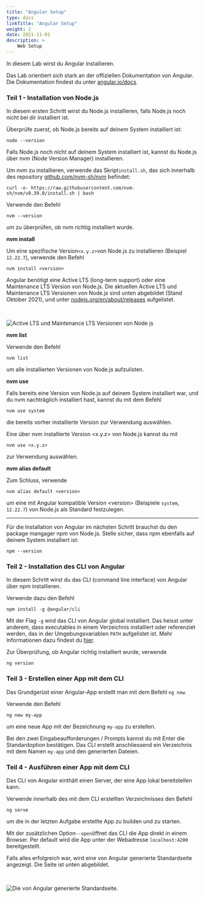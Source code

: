 ```yaml
---
title: "Angular Setup"
type: docs
linkTitle: "Angular Setup"
weight: 2
date: 2021-11-01
description: >
    Web Setup
---
```


In diesem Lab wirst du Angular installieren.

Das Lab orientiert sich stark an der offiziellen Dokumentation von Angular. Die Dokumentation findest du  unter <a href="https://angular.io/docs" target="_blank">angular.io/docs</a>.

### Teil 1 - Installation von Node.js

In diesem ersten Schritt wirst du Node.js installieren, falls Node.js noch nicht bei dir installiert ist.

Überprüfe zuerst, ob Node.js bereits auf deinem System installiert ist:

```shell
node --version
```

Falls Node.js noch nicht auf deinem System installiert ist, kannst du Node.js über nvm (Node Version Manager) installieren.

Um nvm zu installieren, verwende das Skript```install.sh```, das sich innerhalb des repository <a href="https://github.com/nvm-sh/nvm" target="_blank">github.com/nvm-sh/nvm</a> befindet:

```shell
curl -o- https://raw.githubusercontent.com/nvm-sh/nvm/v0.39.0/install.sh | bash
```

Verwende den Befehl

```shell
nvm --version
```
um zu überprüfen, ob nvm richtig installiert wurde.

**nvm install**

Um eine spezifische Version```<x.y.z>```von Node.js zu installieren (Beispiel `12.22.7`), verwende den Befehl

```shell
nvm install <version>
```

Angular benötigt eine Active LTS (long-term support) oder eine Maintenance LTS Version von Node.js. Die aktuellen Active LTS und Maintenance LTS Versionen von Node.js sind unten abgebildet (Stand Oktober 2021), und unter <a href="https://nodejs.org/en/about/releases/" target="_blank">nodejs.org/en/about/releases</a> aufgelistet.

<br />

![Active LTS und Maintenance LTS Versionen von Node js](../angular_setup/node_js_schedule.svg)

**nvm list**

Verwende den Befehl
```shell 
nvm list
```
um alle installierten Versionen von Node.js aufzulisten.


**nvm use**

Falls bereits eine Version von Node.js auf deinem System installiert war, und du nvm nachträglich installiert hast, kannst du mit dem Befehl

```shell
nvm use system
```

die bereits vorher installierte Version zur Verwendung auswählen.

Eine über nvm installierte Version <x.y.z> von Node.js kannst du mit
```shell
nvm use <x.y.z>
```
zur Verwendung auswählen.

**nvm alias default**

Zum Schluss, verwende

```shell
nvm alias default <version>
```

um eine mit Angular kompatible Version \<version\> (Beispiele ```system```, ```12.22.7```) von Node.js als Standard festzulegen.

---

Für die Installation von Angular im nächsten Schritt brauchst du den package mangager npm von Node.js. Stelle sicher, dass npm ebenfalls auf deinem System installiert ist:

```shell
npm --version
```

### Teil 2 - Installation des CLI von Angular

In diesem Schritt wirst du das CLI (command line interface) von Angular über npm installieren.

Verwende dazu den Befehl

```shell
npm install -g @angular/cli
```

Mit der Flag ```-g``` wird das CLI von Angular global installiert. Das heisst unter anderem, dass executables in einem Verzeichnis installiert oder referenziet werden, das in der Umgebungsvariablen ```PATH``` aufgelistet ist. Mehr Informationen dazu findest du <a href="https://nodejs.org/en/blog/npm/npm-1-0-global-vs-local-installation/" target="_blank">hier</a>.

Zur Überprüfung, ob Angular richtig installiert wurde, verwende

```shell
ng version
```

### Teil 3 - Erstellen einer App mit dem CLI

Das Grundgerüst einer Angular-App erstellt man mit dem Befehl ```ng new```.

Verwende den Befehl
```
ng new my-app
```

um eine neue App mit der Bezeichnung ```my-app``` zu erstellen.

Bei den zwei Eingabeaufforderungen / Prompts kannst du mit Enter die Standardoption bestätigen. Das CLI erstellt anschliessend ein Verzeichnis mit dem Namen ```my-app``` und den generierten Dateien.


### Teil 4 - Ausführen einer App mit dem CLI

Das CLI von Angular einthält einen Server, der eine App lokal bereitstellen kann.

Verwende innerhalb des mit dem CLI erstellten Verzeichnisses den Befehl

```shell
ng serve
```

um die in der letzten Aufgabe erstellte App zu builden und zu starten.

Mit der zusätzlichen Option```--open```öffnet das CLI die App direkt in einem Browser. Per default wird die App unter der Webadresse ```localhost:4200``` bereitgestellt.

Falls alles erfolgreich war, wird eine von Angular generierte Standardseite angezeigt. Die Seite ist unten abgebildet.

<br />

![Die von Angular generierte Standardseite.](../angular_setup/ng_default_app.png)




